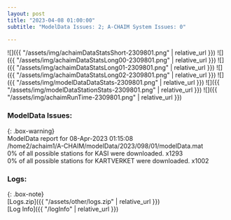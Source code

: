 ```yaml
---
layout: post
title: "2023-04-08 01:00:00"
subtitle: "ModelData Issues: 2; A-CHAIM System Issues: 0"

---
```


![]({{ "/assets/img/achaimDataStatsShort-2309801.png" | relative_url }})
![]({{ "/assets/img/achaimDataStatsLong00-2309801.png" | relative_url }})
![]({{ "/assets/img/achaimDataStatsLong01-2309801.png" | relative_url }})
![]({{ "/assets/img/achaimDataStatsLong02-2309801.png" | relative_url }})
![]({{ "/assets/img/modelDataDataStats-2309801.png" | relative_url }})
![]({{ "/assets/img/modelDataStationStats-2309801.png" | relative_url }})
![]({{ "/assets/img/achaimRunTime-2309801.png" | relative_url }})


### ModelData Issues:  
  
{: .box-warning}  
 ModelData report for 08-Apr-2023 01:15:08   
 /home2/achaim1/A-CHAIM/modelData/2023/098/01/modelData.mat   
 0% of all possible stations for KASI were downloaded. x1293   
 0% of all possible stations for KARTVERKET were downloaded. x1002   
  


### Logs:  
  
{: .box-note}  
[Logs.zip]({{ "/assets/other/logs.zip" | relative_url }})  
[Log Info]({{ "/logInfo" | relative_url }})  
